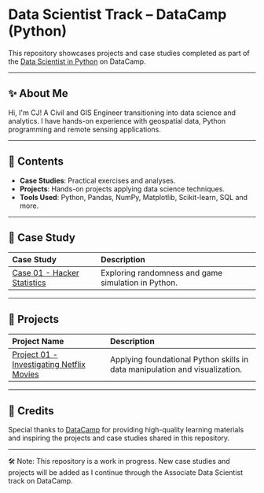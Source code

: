 # Data Scientist Track – DataCamp (Python)

This repository showcases projects and case studies completed as part of the [Data Scientist in Python](https://www.datacamp.com/tracks/data-scientist-in-python) on DataCamp.

---
## ✨ About Me
Hi, I'm CJ! A Civil and GIS Engineer transitioning into data science and analytics. I have hands-on experience with geospatial data, Python programming and remote sensing applications.

---
## 🧠 Contents

- **Case Studies**: Practical exercises and analyses.
- **Projects**: Hands-on projects applying data science techniques.
- **Tools Used**: Python, Pandas, NumPy, Matplotlib, Scikit-learn, SQL and more.

---
## 📘 Case Study
| Case Study | Description |
|:------------ |:------------ |
| [Case 01 - Hacker Statistics](CaseStudy/CaseStudy_01/CaseStudy01_HackerStatistics.ipynb) | Exploring randomness and game simulation in Python. |

---
## 📗 Projects
| Project Name | Description |
|:------------ |:------------ |
| [Project 01 - Investigating Netflix Movies](Projects/Project_01/Project_01_Investigating_Netflix_Movies.ipynb) | Applying foundational Python skills in data manipulation and visualization. |

---
## 🙏 Credits
Special thanks to [DataCamp](https://www.datacamp.com/) for providing high-quality learning materials and inspiring the projects and case studies shared in this repository.

---
🛠️ Note:
This repository is a work in progress. New case studies and projects will be added as I continue through the Associate Data Scientist track on DataCamp.

